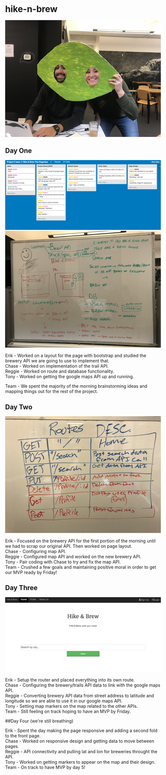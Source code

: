 # hike-n-brew
![Beth](Beth.jpg)
## Day One
![Planning](TrelloDayOne.png)
![Planning](originalplanning.jpg)

Erik - Worked on a layout for the page with bootstrap and studied the brewery API we are going to use to implement that.
<br>
Chase - Worked on implementation of the trail API.
<br>
Reggie - Worked on route and database functionality.
<br>
Tony - Worked on getting the google maps API up and running.
<br>

Team - We spent the majority of the morning brainstorming ideas and mapping things out for the rest of the project.

## Day Two
![Routes](routing.jpg)

Erik - Focused on the brewery API for the first portion of the morning until we had to scrap our original API. Then worked on page layout.
<br>
Chase - Configuring map API.
<br>
Reggie - Configured map API and worked on the new brewery API.
<br>
Tony - Pair coding with Chase to try and fix the map API.
<br>
Team - Crushed a few goals and maintaining positive moral in order to get our MVP ready by Friday!

## Day Three
![HikeBrew](HikeBrew.png)

Erik - Setup the router and placed everything into its own route.
<br>
Chase - Configuring the brewery/trails API data to link with the google maps API.
<br>
Reggie - Converting brewery API data from street address to latitude and longitude so we are able to use it in our google maps API.
<br>
Tony - Setting map markers on the map related to the other APIs.
<br>
Team - Still feeling on track hoping to have an MVP by Friday.

##Day Four (we're still breathing)

Erik - Spent the day making the page responsive and adding a second fold to the front page.
<br>
Chase - Worked on responsive design and getting data to move between pages.
<br>
Reggie - API connectivity and pulling lat and lon for breweries throught the API.
<br>
Tony - Worked on getting markers to appear on the map and their design.
<br>
Team - On track to have MVP by day 5!
